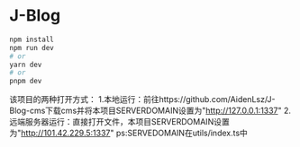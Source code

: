 # J-Blog

```bash
npm install
npm run dev
# or
yarn dev
# or
pnpm dev
```
该项目的两种打开方式：
1.本地运行：前往https://github.com/AidenLsz/J-Blog-cms下载cms并将本项目SERVERDOMAIN设置为"http://127.0.0.1:1337"
2.远端服务器运行：直接打开文件，本项目SERVERDOMAIN设置为"http://101.42.229.5:1337"
ps:SERVEDOMAIN在utils/index.ts中

